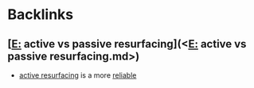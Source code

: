 
# Backlinks
## [[E:](<[E:.md>) active vs passive resurfacing](<[E:](<E:.md>) active vs passive resurfacing.md>)
- [active resurfacing](<active resurfacing.md>) is a more [reliable](<reliable.md>)

